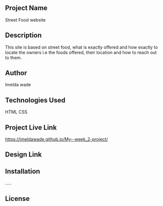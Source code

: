 ## Project Name
Street Food website

## Description
This site is based on street food, what is exactly offered and how exactly to locate the owners i.e the foods offered, their location and how to reach out to them.

## Author
Imelda wade

## Technologies Used
   HTML
   CSS


## Project Live Link
 https://imeldawade.github.io/My--week_2-project/

## Design Link

## Installation
.....

## License